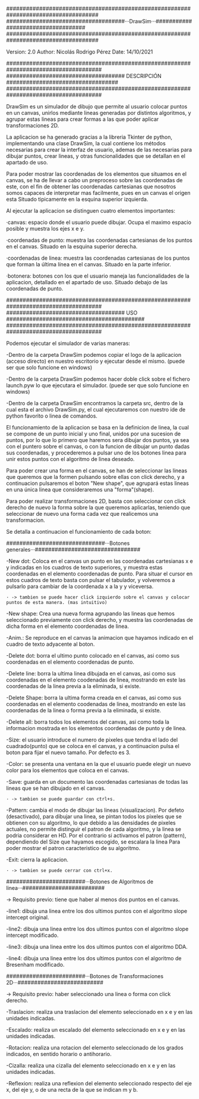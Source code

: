 ####################################################################################
####################################···DrawSim···###################################
####################################################################################

Version: 2.0
Author: Nicolás Rodrigo Pérez
Date: 14/10/2021

#####################################################################################
####################################  DESCRIPCIÓN  ##################################
#####################################################################################

DrawSim es un simulador de dibujo que permite al usuario colocar puntos en un canvas, unirlos mediante
lineas generadas por distintos algoritmos, y agrupar estas lineas para crear formas a las que
poder aplicar transformaciones 2D.

La aplicacion se ha generado gracias a la libreria Tkinter de python, implementando una clase DrawSim,
la cual contiene los métodos necesarias para crear la interfaz de usuario, ademas de las necesarias para
dibujar puntos, crear lineas, y otras funcionalidades que se detallan en el apartado de uso.

Para poder mostrar las coordenadas de los elementos que situamos en el canvas, se ha de llevar a cabo
un preproceso sobre las coordenadas de este, con el fin de obtener las coordenadas cartesianas
que nosotros somos capaces de interpretar mas facilmente, pues en un canvas el origen esta Situado
tipicamente en la esquina superior izquierda.

Al ejecutar la aplicacion se distinguen cuatro elementos importantes:

·canvas: espacio donde el usuario puede dibujar. Ocupa el maximo espacio posible y muestra los ejes x e y.

·coordenadas de punto: muestra las coordenadas cartesianas de los puntos en el canvas. Situado
en la esquina superior derecha.

·coordenadas de linea: muestra las coordenadas cartesianas de los puntos que forman la última línea
en el canvas. Situado en la parte inferior.

·botonera: botones con los que el usuario maneja las funcionalidades de la aplicacion, detallado
en el apartado de uso. Situado debajo de las coordenadas de punto.

#####################################################################################
####################################  USO  ##########################################
#####################################################################################

Podemos ejecutar el simulador de varias maneras:

-Dentro de la carpeta DrawSim podemos copiar el logo de la aplicacion (acceso directo) en nuestro
 escritorio y ejecutar desde el mismo. (puede ser que solo funcione en windows)

-Dentro de la carpeta DrawSim podemos hacer doble click sobre el fichero launch.pyw lo que
 ejecutara el simulador. (puede ser que solo funcione en windows)

-Dentro de la carpeta DrawSim encontramos la carpeta src, dentro de la cual esta el archivo
 DrawSim.py, el cual ejecutaremos con nuestro ide de python favorito o linea de comandos.

El funcionamiento de la aplicacion se basa en la definicion de linea, la cual se compone de un
punto inicial y uno final, unidos por una sucesion de puntos, por lo que lo primero que haremos
sera dibujar dos puntos, ya sea con el puntero sobre el canvas, o con la funcion de dibujar un punto
dadas sus coordenadas, y procederemos a pulsar uno de los botones linea para unir estos puntos
con el algoritmo de linea deseado.

Para poder crear una forma en el canvas, se han de seleccionar las lineas que queremos que
la formen pulsando sobre ellas con click derecho, y a continuacion pulsaremos el boton "New shape",
que agrupará estas lineas en una única linea que consideraremos una "forma"(shape).

Para poder realizar transformaciones 2D, basta con seleccionar con click derecho de nuevo la forma
sobre la que queremos aplicarlas, teniendo que seleccionar de nuevo una forma cada vez que realicemos
una transformacion.

Se detalla a continuacion el funcionamiento de cada boton:

##############################···Botones generales···################################

-New dot: Coloca en el canvas un punto en las coordenadas cartesianas x e y indicadas en los cuadros de
 texto superiores, y muestra estas coordenadas en el elemento coordenadas de punto. Para situar el cursor
 en estos cuadros de texto basta con pulsar el tabulador, y volveremos a pulsarlo para cambiar de la
 coordenada x a la y y viceversa.

    · -> tambien se puede hacer click izquierdo sobre el canvas y colocar puntos de esta manera. (mas intuitivo)

-New shape: Crea una nueva forma agrupando las lineas que hemos seleccionado previamente con click derecho, y muestra
 las coordenadas de dicha forma en el elemento coordenadas de linea.

-Anim.: Se reproduce en el canvas la animacion que hayamos indicado en el cuadro de texto adyacente al boton.

-Delete dot: borra el ultimo punto colocado en el canvas, asi como sus coordenadas en el elemento
 coordenadas de punto.

-Delete line: borra la ultima linea dibujada en el canvas, asi como sus coordenadas en el elemento
 coodenadas de linea, mostrando en este las coordenadas de la linea previa a la eliminada, si existe.

-Delete Shape: borra la ultima forma creada en el canvas, asi como sus coordenadas en el elemento
 coodenadas de linea, mostrando en este las coordenadas de la linea o forma previa a la eliminada, si existe.

-Delete all: borra todos los elementos del canvas, asi como toda la informacion mostrada en los elementos
 coordenadas de punto y de linea.

-Size: el usuario introduce el numero de pixeles que tendra el lado del cuadrado(punto) que se coloca en
el canvas, y a continuacion pulsa el boton para fijar el nuevo tamaño. Por defecto es 3.

-Color: se presenta una ventana en la que el usuario puede elegir un nuevo color para los elementos
que coloca en el canvas.

-Save: guarda en un documento las coordenadas cartesianas de todas las lineas que se han dibujado en el canvas.

    · -> tambien se puede guardar con ctrl+s.

-Pattern: cambia el modo de dibujar las lineas (visualizacion). Por defeto (desactivado), para dibujar una linea,
 se pintan todos los pixeles que se obtienen con su algoritmo, lo que debido a las densidades de pixeles actuales,
 no permite distinguir el patron de cada algoritmo, y la linea se podria considerar en HD. Por el contrario si
 activamos el patron (pattern), dependiendo del Size que hayamos escogido, se escalara la linea Para poder mostrar
 el patron caracteristico de su algoritmo.

-Exit: cierra la aplicacion.

    · -> tambien se puede cerrar con ctrl+x.

########################···Botones de Algoritmos de linea···#########################

-> Requisito previo: tiene que haber al menos dos puntos en el canvas.

-line1: dibuja una linea entre los dos ultimos puntos con el algoritmo slope intercept original.

-line2: dibuja una linea entre los dos ultimos puntos con el algoritmo slope intercept modificado.

-line3: dibuja una linea entre los dos ultimos puntos con el algoritmo DDA.

-line4: dibuja una linea entre los dos ultimos puntos con el algoritmo de Bresenham modificado.

########################···Botones de Transformaciones 2D···##########################

-> Requisito previo: haber seleccionado una linea o forma con click derecho.

-Traslacion: realiza una traslacion del elemento seleccionado en x e y en las unidades indicadas.

-Escalado: realiza un escalado del elemento seleccionado en x e y en las unidades indicadas.

-Rotacion: realiza una rotacion del elemento seleccionado de los grados indicados, en sentido horario o antihorario.

-Cizalla: realiza una cizalla del elemento seleccionado en x e y en las unidades indicadas.

-Reflexion: realiza una reflexion del elemento seleccionado respecto del eje x, del eje y, o  de una recta de la que se indican m y b.
